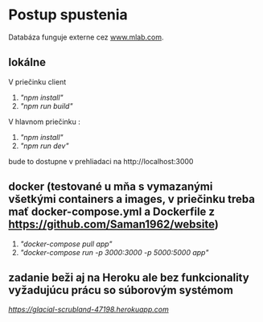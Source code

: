# Postup spustenia

Databáza funguje externe cez www.mlab.com.

## lokálne

V priečinku client

1. _"npm install"_
2. _"npm run build"_

V hlavnom priečinku :

1. _"npm install"_
2. _"npm run dev"_

bude to dostupne v prehliadaci na http://localhost:3000

## docker (testované u mňa s vymazanými všetkými containers a images, v priečinku treba mať docker-compose.yml a Dockerfile z https://github.com/Saman1962/website)

1. _"docker-compose pull app"_
2. _"docker-compose run -p 3000:3000 -p 5000:5000 app"_

## zadanie beži aj na Heroku ale bez funkcionality vyžadujúcu prácu so súborovým systémom

_https://glacial-scrubland-47198.herokuapp.com_
